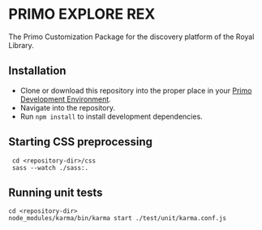 # PRIMO EXPLORE REX
The Primo Customization Package for the discovery platform of the Royal Library.

## Installation
- Clone or download this repository into the proper place in your [Primo Development Environment](https://github.com/ExLibrisGroup/primo-explore-devenv).
- Navigate into the repository.
- Run `npm install` to install development dependencies.

## Starting CSS preprocessing
     cd <repository-dir>/css
     sass --watch ./sass:.

## Running unit tests
    cd <repository-dir>
    node_modules/karma/bin/karma start ./test/unit/karma.conf.js
    
